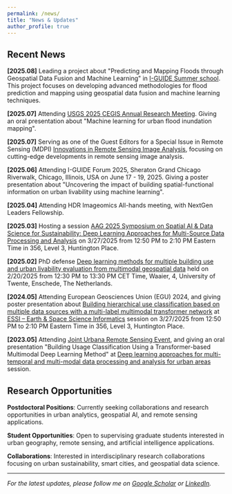 ```yaml
---
permalink: /news/
title: "News & Updates"
author_profile: true
---
```


## Recent News

**[2025.08]** Leading a project about "Predicting and Mapping Floods through Geospatial Data Fusion and Machine Learning" in [I-GUIDE Summer school](https://i-guide.io/summer-school/summer-school-2025/projects/). This project focuses on developing advanced methodologies for flood prediction and mapping using geospatial data fusion and machine learning techniques.

**[2025.07]** Attending [USGS 2025 CEGIS Annual Research Meeting](https://www.usgs.gov/centers/cegis/science/2025-cegis-annual-research-meeting). Giving an oral presentation about "Machine learning for urban flood inundation mapping".

**[2025.07]** Serving as one of the Guest Editors for a Special Issue in Remote Sensing (MDPI) [Innovations in Remote Sensing Image Analysis](https://www.mdpi.com/journal/remotesensing/special_issues/7OJ5MCIWB0), focusing on cutting-edge developments in remote sensing image analysis.

**[2025.06]** Attending I-GUIDE Forum 2025, Sheraton Grand Chicago Riverwalk, Chicago, Illinois, USA on June 17 - 19, 2025. Giving a poster presentation about "Uncovering the impact of building spatial-functional information on urban livability using machine learning".

**[2025.04]** Attending HDR Imageomics All-hands meeting, with NextGen Leaders Fellowship.

**[2025.03]** Hosting a session [AAG 2025 Symposium on Spatial AI & Data Science for Sustainability: Deep Learning Approaches for Multi-Source Data Processing and Analysis](https://aag.secure-platform.com/aag2025/solicitations/82/sessiongallery/23502) on 3/27/2025 from 12:50 PM to 2:10 PM Eastern Time in 356, Level 3, Huntington Place.

**[2025.02]** PhD defense [Deep learning methods for multiple building use and urban livability evaluation from multimodal geospatial data](https://www.utwente.nl/en/education/tgs/currentcandidates/phd/calendar/2025/2/117277/phd-defence-wen-zhou-deep-learning-methods-for-multiple-building-use-and-urban-livability-evaluation-from-multimodal-geospatial-data) held on 2/20/2025 from 12:30 PM to 13:30 PM CET Time, Waaier, 4, University of Twente, Enschede, The Netherlands. 

**[2024.05]** Attending European Geosciences Union (EGU) 2024, and giving poster presentation about [Building hierarchical use classification based on multiple data sources with a multi-label multimodal transformer network](https://meetingorganizer.copernicus.org/EGU24/EGU24-12472.html?pdf) at [ESSI – Earth & Space Science Informatics](https://meetingorganizer.copernicus.org/EGU24/sessionprogramme/5231) session on 3/27/2025 from 12:50 PM to 2:10 PM Eastern Time in 356, Level 3, Huntington Place.

**[2023.05]** Attending [Joint Urbana Remote Sensing Event](https://jurse2023.org/), and giving an oral presentation "Building Usage Classification Using a Transformer-based Multimodal Deep Learning Method" at [Deep learning approaches for multi-temporal and multi-modal data processing and analysis for urban areas](https://jurse2023.org/special-sessions/deep-learning-approaches-for-multi-temporal-and-multi-modal-data-processing.html) session.


## Research Opportunities

**Postdoctoral Positions**: Currently seeking collaborations and research opportunities in urban analytics, geospatial AI, and remote sensing applications.

**Student Opportunities**: Open to supervising graduate students interested in urban geography, remote sensing, and artificial intelligence applications.

**Collaborations**: Interested in interdisciplinary research collaborations focusing on urban sustainability, smart cities, and geospatial data science.

---

*For the latest updates, please follow me on [Google Scholar](https://scholar.google.com/citations?user=e0iE7SkAAAAJ&hl=en) or [LinkedIn](https://www.linkedin.com/in/wen-zhou-46aa43331/).* 
